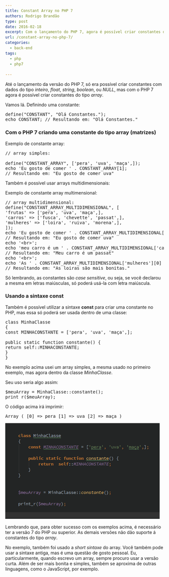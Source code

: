 ```yaml
---
title: Constant Array no PHP 7
authors: Rodrigo Brandão
type: post
date: 2016-02-18
excerpt: Com o lançamento do PHP 7, agora é possível criar constantes do tipo array (vetor).
url: /constant-array-no-php-7/
categories:
  - back-end
tags:
  - php
  - php7

---
```

Até o lançamento da versão do PHP 7, só era possível criar constantes com dados do tipo _inteiro_, _float_, _string_, _boolean_, ou _NULL_, mas com o PHP 7 agora é possível criar constantes do tipo _array_.
  
<!--more-->

Vamos lá. Definindo uma constante:

<pre>define("CONSTANT", "Olá Constantes.");
echo CONSTANT; // Resultando em: "Olá Constantes."
</pre>

### Com o PHP 7 criando uma constante do tipo array (matrizes)

Exemplo de constante array:

<pre>// array simples:

define("CONSTANT_ARRAY", ['pera', 'uva', 'maça',]);
echo 'Eu gosto de comer ' . CONSTANT_ARRAY[1];
// Resultando em: "Eu gosto de comer uva"
</pre>

Também é possível usar arrays multidimensionais:

Exemplo de constante array multimensional:

<pre>// array multidimensional:
define("CONSTANT_ARRAY_MULTIDIMENSIONAL", [
'frutas' =&gt; ['pera', 'uva', 'maça',],
'carros' =&gt; ['fusca', 'chevette', 'passat',],
'mulheres' =&gt; ['loira', 'ruiva', 'morena',],
]);
echo 'Eu gosto de comer ' . CONSTANT_ARRAY_MULTIDIMENSIONAL['frutas'][1];
// Resultando em: "Eu gosto de comer uva"
echo '&lt;br&gt;';
echo 'meu carro é um ' . CONSTANT_ARRAY_MULTIDIMENSIONAL['carros'][2];
// Resultando em: "Meu carro é um passat"
echo '&lt;br&gt;';
echo 'As ' . CONSTANT_ARRAY_MULTIDIMENSIONAL['mulheres'][0] . 's são mais bonitas.';
// Resultando em: "As loiras são mais bonitas."
</pre>

Só lembrando, as constantes são _case sensitive_, ou seja, se você declarou a mesma em letras maiúsculas, só poderá usá-la com letra maiúscula.

### Usando a sintaxe **const**

Também é possível utilizar a sintaxe **const** para criar uma constante no PHP, mas essa só poderá ser usada dentro de uma classe:

<pre>class MinhaClasse
{
const MINHACONSTANTE = ['pera', 'uva', 'maça',];

public static function constante() {
return self::MINHACONSTANTE;
}
}
</pre>

No exemplo acima usei um array simples, a mesma usado no primeiro exemplo, mas agora dentro da classe _MinhaClasse_.

Seu uso seria algo assim:

<pre>$meuArray = MinhaClasse::constante();
print_r($meuArray);
</pre>

O código acima irá imprimir:

<pre>Array ( [0] =&gt; pera [1] =&gt; uva [2] =&gt; maça )</pre>

[<img class="alignnone size-full wp-image-52669" src="https://raw.githubusercontent.com/diegoeis/tableless-static-images/master/2016/01/Captura-de-tela-de-2016-01-02-16-17-16.png" alt="Constant Class PHP com array" width="491" height="303" />][1]

Lembrando que, para obter sucesso com os exemplos acima, é necessário ter a versão 7 do PHP ou superior. As demais versões não dão suporte á constantes do tipo _array_.

No exemplo, também foi usado a _short sintaxe_ do array. Você também pode usar a sintaxe antiga, mas é uma questão de gosto pessoal. Eu, particularmente, quando escrevo um array, sempre procuro usar a versão curta. Além de ser mais bonita e simples, também se aproxima de outras linguagens, como o JavaScript, por exemplo.

 [1]: https://raw.githubusercontent.com/diegoeis/tableless-static-images/master/2016/01/Captura-de-tela-de-2016-01-02-16-17-16.png